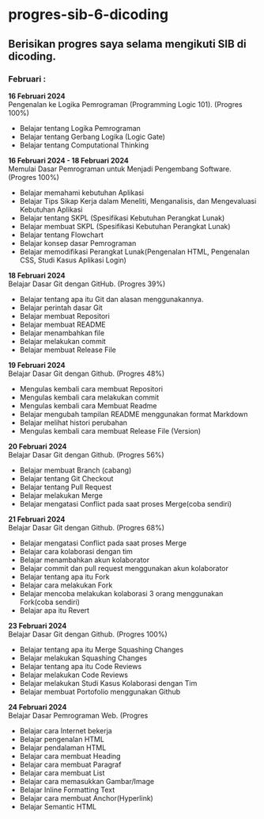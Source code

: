 progres-sib-6-dicoding
==
Berisikan progres saya selama mengikuti SIB di dicoding.
--
### Februari :
**16 Februari 2024**
<br/>
Pengenalan ke Logika Pemrograman (Programming Logic 101). (Progres 100%)
* Belajar tentang Logika Pemrograman
* Belajar tentang Gerbang Logika (Logic Gate)
* Belajar tentang Computational Thinking

**16 Februari 2024 - 18 Februari 2024**
<br/>
Memulai Dasar Pemrograman untuk Menjadi Pengembang Software. (Progres 100%)
* Belajar memahami kebutuhan Aplikasi
* Belajar Tips Sikap Kerja dalam Meneliti, Menganalisis, dan Mengevaluasi Kebutuhan Aplikasi
* Belajar tentang SKPL (Spesifikasi Kebutuhan Perangkat Lunak)
* Belajar membuat SKPL (Spesifikasi Kebutuhan Perangkat Lunak)
* Belajar tentang Flowchart
* Belajar konsep dasar Pemrograman
* Belajar memodifikasi Perangkat Lunak(Pengenalan HTML, Pengenalan CSS, Studi Kasus Aplikasi Login)

**18 Februari 2024**
<br/>
Belajar Dasar Git dengan GitHub. (Progres 39%)
*  Belajar tentang apa itu Git dan alasan menggunakannya.
*  Belajar perintah dasar Git
*  Belajar membuat Repositori
*  Belajar membuat README
*  Belajar menambahkan file
*  Belajar melakukan commit
*  Belajar membuat Release File

**19 Februari 2024**
<br/>
Belajar Dasar Git dengan Github. (Progres 48%)
* Mengulas kembali cara membuat Repositori
* Mengulas kembali cara melakukan commit
* Mengulas kembali cara Membuat Readme
* Belajar mengubah tampilan README menggunakan format Markdown
* Belajar melihat histori perubahan
* Mengulas kembali cara membuat Release File (Version)

**20 Februari 2024**
<br/>
Belajar Dasar Git dengan Github. (Progres 56%)
* Belajar membuat Branch (cabang)
* Belajar tentang Git Checkout
* Belajar tentang Pull Request
* Belajar melakukan Merge
* Belajar mengatasi Conflict pada saat proses Merge(coba sendiri)

**21 Februari 2024**
<br/>
Belajar Dasar Git dengan Github. (Progres 68%)
* Belajar mengatasi Conflict pada saat proses Merge
* Belajar cara kolaborasi dengan tim
* Belajar menambahkan akun kolaborator
* Belajar commit dan pull request menggunakan akun kolaborator
* Belajar tentang apa itu Fork
* Belajar cara melakukan Fork
* Belajar mencoba melakukan kolaborasi 3 orang menggunakan Fork(coba sendiri)
* Belajar apa itu Revert

**23 Februari 2024**
<br/>
Belajar Dasar Git dengan Github. (Progres 100%)
* Belajar tentang apa itu Merge Squashing Changes
* Belajar melakukan Squashing Changes
* Belajar tentang apa itu Code Reviews
* Belajar melakukan Code Reviews
* Belajar melakukan Studi Kasus Kolaborasi dengan Tim
* Belajar membuat Portofolio menggunakan Github

**24 Februari 2024**
<br/>
Belajar Dasar Pemrograman Web. (Progres
* Belajar cara Internet bekerja
* Belajar pengenalan HTML
* Belajar pendalaman HTML
* Belajar cara membuat Heading
* Belajar cara membuat Paragraf
* Belajar cara membuat List
* Belajar cara memasukkan Gambar/Image
* Belajar Inline Formatting Text
* Belajar cara membuat Anchor(Hyperlink)
* Belajar Semantic HTML
